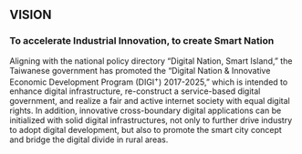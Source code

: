 ## **VISION**

### To accelerate Industrial Innovation, to create Smart Nation

Aligning with the national policy directory “Digital Nation, Smart Island,” the Taiwanese government has promoted the “Digital Nation & Innovative Economic Development Program (DIGI<sup>+</sup>) 2017-2025,” which is intended to enhance digital infrastructure, re-construct a service-based digital government, and realize a fair and active internet society with equal digital rights. In addition, innovative cross-boundary digital applications can be initialized with solid digital infrastructures, not only to further drive industry to adopt digital development, but also to promote the smart city concept and bridge the digital divide in rural areas.

